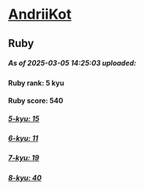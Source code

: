 # [AndriiKot](https://www.codewars.com/users/AndriiKot) 
## Ruby

##### As of 2025-03-05 14:25:03 uploaded:

#### Ruby rank: 5 kyu

#### Ruby score: 540

##### [5-kyu: 15](https://github.com/AndriiKot/Ruby__CodeWars/tree/main/kyu-5)

##### [6-kyu: 11](https://github.com/AndriiKot/Ruby__CodeWars/tree/main/kyu-6)

##### [7-kyu: 19](https://github.com/AndriiKot/Ruby__CodeWars/tree/main/kyu-7)

##### [8-kyu: 40](https://github.com/AndriiKot/Ruby__CodeWars/tree/main/kyu-8)

